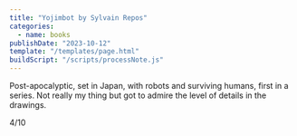 ```yaml
---
title: "Yojimbot by Sylvain Repos"
categories:
  - name: books
publishDate: "2023-10-12"
template: "/templates/page.html"
buildScript: "/scripts/processNote.js"
---
```


Post-apocalyptic, set in Japan, with robots and surviving humans, first in a series. Not really my thing but got to admire the level of details in the drawings.

4/10
